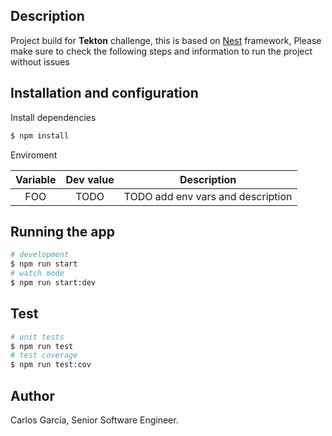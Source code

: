 ## Description

Project build for **Tekton** challenge, this is based on [Nest](https://github.com/nestjs/nest) framework, 
Please make sure to check the following steps and information to run the project without issues 

## Installation and configuration
Install dependencies 
```bash
$ npm install
```
Enviroment

| Variable | Dev value | Description
| :---: | :---: | :---: |
| FOO | TODO | TODO add env vars and description |

## Running the app
```bash
# development
$ npm run start
# watch mode
$ npm run start:dev
```

## Test
```bash
# unit tests
$ npm run test
# test coverage
$ npm run test:cov
```


## Author

  Carlos García, Senior Software Engineer.  
